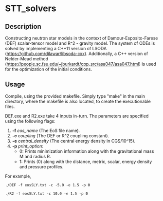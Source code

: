 # STT_solvers

## Description

Constructing neutron star models in the context of Damour-Esposito-Farese (DEF) scalar-tensor model and R^2 - gravity model. The system of ODEs is solved by implementing a C++11 version of LSODA (https://github.com/dilawar/libsoda-cxx). Additionally, a C++ version of Nelder-Mead method (https://people.sc.fsu.edu/~jburkardt/cpp_src/asa047/asa047.html) is used for the optimization of the initial conditions. 

## Usage

Compile, using the provided makefile. Simply type "make" in the main directory, where the makefile is also located, to create the executionable files.

DEF.exe and R2.exe take 4 inputs in-turn. The parameters are specified using the following flags:

1. **-f** *eos_name* (The EoS file name).
2. **-c** *coupling* (The DEF or R^2 coupling constant).
3. **-e** *central_density* (The central energy density in CGS/10^15).
4. **-p** *print_option*:
    -  0: Prints minimization information along with the gravitational mass M and radius R.
    -  1: Prints (0) along with the distance, metric, scalar, energy density and pressure profiles.

For example,

```
./DEF -f eosSLY.txt -c -5.0 -e 1.5 -p 0
```
```
./R2 -f eosSLY.txt -c 10.0 -e 1.5 -p 0
```
